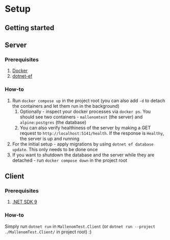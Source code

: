 # Setup

## Getting started

## Server

### Prerequisites

1. [Docker](https://www.docker.com/get-started/)
2. [dotnet-ef](https://learn.microsoft.com/en-us/ef/core/cli/dotnet#installing-the-tools)
### How-to

1. Run `docker compose up` in the project root (you can also add `-d` to detach the containers and let them run in the background)
   1. Optionally - inspect your docker processes via `docker ps`. You should see two containers - `mallenomtest` (the server) and `alpine:postgres` (the database)
   2. You can also verify healthiness of the server by making a GET request to `http://localhost:5141/health`. If the response is `Healthy`, the server is up and running
2. For the initial setup - apply migrations by using `dotnet ef database update`. This only needs to be done once
3. If you want to shutdown the database and the server while they are detached - run `docker compose down` in the project root

## Client

### Prerequisites

1. [.NET SDK 9](https://dotnet.microsoft.com/en-us/download)

### How-to

Simply run `dotnet run` in `MallenomTest.Client` (or `dotnet run --project ./MallenomTest.Client/` in project root) :)
